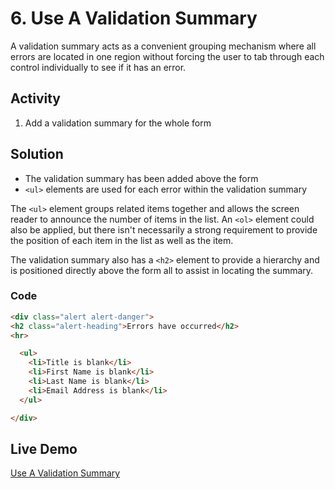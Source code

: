 # 6. Use A Validation Summary
A validation summary acts as a convenient grouping mechanism where all errors are located in one region without forcing the user to tab through each control individually to see if it has an error.

## Activity
1. Add a validation summary for the whole form

## Solution
* The validation summary has been added above the form
* `<ul>` elements are used for each error within the validation summary

The `<ul>` element groups related items together and allows the screen reader to announce the number of items in the list. An `<ol>` element could also be applied, but there isn't necessarily a strong requirement to provide the position of each item in the list as well as the item.

The validation summary also has a `<h2>` element to provide a hierarchy and is positioned directly above the form all to assist in locating the summary.

### Code
```html
<div class="alert alert-danger">
<h2 class="alert-heading">Errors have occurred</h2>
<hr>

  <ul>
    <li>Title is blank</li>
    <li>First Name is blank</li>
    <li>Last Name is blank</li>
    <li>Email Address is blank</li>
  </ul>

</div>
```

## Live Demo
[Use A Validation Summary](https://canaxess.github.io/ACME-fashion-house/3-improve-structure-of-webform/6-use-validation-summary/finish/)
